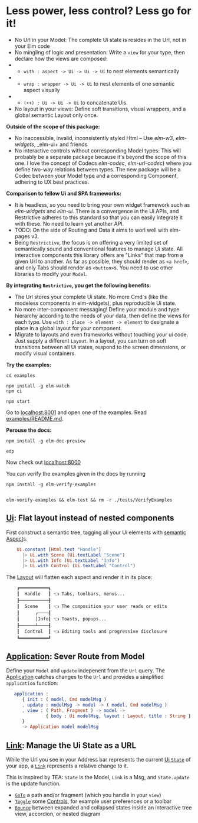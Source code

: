 # Less power, less control? Less go for it!

- No Url in your Model: The complete Ui state is resides in the Url, not in your Elm code
- No mingling of logic and presentation: Write a `view` for your type, then declare how the views are composed: 
- - `with : aspect -> Ui -> Ui -> Ui` to nest elements semantically
- - `wrap : wrapper -> Ui -> Ui` to nest elements of one semantic aspect visually
- - `(++) : Ui -> Ui -> Ui` to concatenate Uis.
- No layout in your views: Define soft transitions, visual wrappers, and a global semantic Layout only once.

**Outside of the scope of this package:**

- No inaccessible, invalid, inconsistently styled Html – Use _elm-w3_, _elm-widgets_, _elm-ui+ and friends
- No interactive controls without corresponding Model types: This will probably be a separate package because it's beyond the scope of this one. I love
  the concept of Codecs _elm-codec_, _elm-url-codec_) where you define two-way relations between types. 
  The new package will be a Codec between your Model type and a corresponding Component, adhering to UX best practices.

**Comparison to fellow Ui and SPA frameworks:**

- It is headless, so you need to bring your own widget framework such as _elm-widgets_ and _elm-ui_.
  There is a convergence in the Ui APIs, and Restrictive adheres to this standard so that you can easily
  integrate it with these. No need to learn yet another API.
- TODO: On the side of Routing and Data it aims to worl well with elm-pages v3.
- Being `Restrictive`, the focus is on offering a very limited set of semantically sound and conventional features to manage Ui state. 
  All interactive components this library offers are "Links" that map from a given Url to another. As far as possible, they should
  render as `<a href>`, and only Tabs should render as `<button>`s. You need to use other libraries to modify your `Model`.

**By integrating `Restrictive`, you get the following benefits:**

- The Url stores your complete Ui state. No more Cmd`s (like the modeless components in elm-widgets), plus reproducible Ui state.
- No more inter-component messaging! Define your module and type hierarchy according to the needs of your data, then define the
  views for each type. Use `with : place -> element -> element` to designate a place in a global layout for your component.
- Migrate to layouts and even frameworks without touching your ui code. Just supply a different `Layout`. In a layout, you can
  turn on soft transitions between all Ui states, respond to the screen dimensions, or modify visual containers.

**Try the examples:**
```shell
cd examples

npm install -g elm-watch
npm ci

npm start
```

Go to [localhost:8001](http://localhost:8001/) and open one of the examples.
Read [examples/README.md](examples/README.md).

**Perouse the docs:**
```shell
npm install -g elm-doc-preview

edp
```

Now check out [localhost:8000](http://localhost:8000/)

You can verify the examples given in the docs by running

```shell
npm install -g elm-verify-examples


elm-verify-examples && elm-test && rm -r ./tests/VerifyExamples
```






## [Ui](Ui): Flat layout instead of nested components

First construct a semantic tree, tagging all your Ui elements with [semantic Aspect](Ui.Layout.Aspect)s. 

```elm
    Ui.constant [Html.text "Handle"]
      |> Ui.with Scene (Ui.textLabel "Scene")
      |> Ui.with Info (Ui.textLabel "Info")
      |> Ui.with Control (Ui.textLabel "Control")
```

The [Layout](Ui.Layout#view) will flatten each aspect and render it in its place:

```
    ┏━━━━━━━━━━━┓
    ┃  Handle   ┃ 👈 Tabs, toolbars, menus...
    ┠───────────┨
    ┃  Scene    ┃ 👈 The composition your user reads or edits
    ┃      ╭────┨
    ┃      │Info┃ 👈 Toasts, popups...
    ┠──────┴────┨
    ┃  Control  ┃ 👈 Editing tools and progressive disclosure
    ┗━━━━━━━━━━━┛
```


## [Application](Ui.Application): Sever Route from Model

Define your `Model` and `update` indepenent from the `Url` query.
The [Application](Ui.Application) catches changes to the `Url` and provides a simplified `application` function:

```elm
   application :
      { init : ( model, Cmd modelMsg )
      , update : modelMsg -> model -> ( model, Cmd modelMsg )
      , view : ( Path, Fragment ) -> model -> 
               { body : Ui modelMsg, layout : Layout, title : String }
      }
      -> Application model modelMsg
```

## [Link](Ui.Link): Manage the Ui State as a URL

While the Url you see in your Address bar represents the current [Ui `State`](Ui.State) of your app,
a [`Link`](Ui.Link#Link) represents a relative change to it.

This is inspired by TEA: `State` is the Model, `Link` is a Msg, and `State.update` is the update function. 

  - [`GoTo`](Ui.Link#toggle) a path and/or fragment (which you handle in your `view`)
  - [`Toggle`](Ui.Link#toggle) some [Controls](Ui.Layout.Aspect), for example user preferences or a toolbar
  - [`Bounce`](Ui.Link#bounce) between expanded and collapsed states inside an interactive tree view, accordion, or nested diagram

